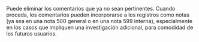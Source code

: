 Puede eliminar los comentarios que ya no sean pertinentes. Cuando proceda, los comentarios pueden incorporarse a los registros como notas (ya sea en una nota 500 general o en una nota 599 interna), especialmente en los casos que impliquen una investigación adicional, para comodidad de los futuros usuarios.